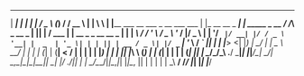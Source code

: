 
 _____                                 _____              _                ___        _    _______       _                  __  
|  ___|                               |_   _|            | |              / _ \      (_)  / /  __ \     | |                 \ \ 
| |____  ___ __   ___ _ __  ___  ___    | |_ __ __ _  ___| | _____ _ __  / /_\ \_ __  _  | || |  \/ ___ | | __ _ _ __   __ _ | |
|  __\ \/ / '_ \ / _ \ '_ \/ __|/ _ \   | | '__/ _` |/ __| |/ / _ \ '__| |  _  | '_ \| | | || | __ / _ \| |/ _` | '_ \ / _` || |
| |___>  <| |_) |  __/ | | \__ \  __/   | | | | (_| | (__|   <  __/ |    | | | | |_) | | | || |_\ \ (_) | | (_| | | | | (_| || |
\____/_/\_\ .__/ \___|_| |_|___/\___|   \_/_|  \__,_|\___|_|\_\___|_|    \_| |_/ .__/|_| | | \____/\___/|_|\__,_|_| |_|\__, || |
          | |                                                                  | |        \_\                           __/ /_/ 
          |_|                                                                  |_|                                     |___/    
